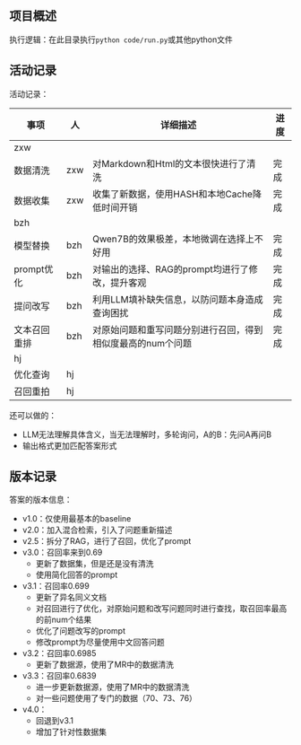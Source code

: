 ## 项目概述

执行逻辑：在此目录执行`python code/run.py`或其他python文件

## 活动记录

活动记录：

| 事项         | 人   | 详细描述                                                    | 进度 |
| ------------ | ---- | ----------------------------------------------------------- | ---- |
| zxw          |      |                                                             |      |
| 数据清洗     | zxw  | 对Markdown和Html的文本很快进行了清洗                        | 完成 |
| 数据收集     | zxw  | 收集了新数据，使用HASH和本地Cache降低时间开销               | 完成 |
| bzh          |      |                                                             |      |
| 模型替换     | bzh  | Qwen7B的效果极差，本地微调在选择上不好用                    | 完成 |
| prompt优化   | bzh  | 对输出的选择、RAG的prompt均进行了修改，提升客观             | 完成 |
| 提问改写     | bzh  | 利用LLM填补缺失信息，以防问题本身造成查询困扰               | 完成 |
| 文本召回重排 | bzh  | 对原始问题和重写问题分别进行召回，得到相似度最高的num个问题 | 完成 |
| hj           |      |                                                             |      |
| 优化查询     | hj   |                                                             |      |
| 召回重拍     | hj   |                                                             |      |

还可以做的：

- LLM无法理解具体含义，当无法理解时，多轮询问，A的B：先问A再问B
- 输出格式更加匹配答案形式

## 版本记录

答案的版本信息：

- v1.0：仅使用最基本的baseline
- v2.0：加入混合检索，引入了问题重新描述
- v2.5：拆分了RAG，进行了召回，优化了prompt
- v3.0：召回率来到0.69
  - 更新了数据集，但是还是没有清洗
  - 使用简化回答的prompt
- v3.1：召回率0.699
  - 更新了异名同义文档
  - 对召回进行了优化，对原始问题和改写问题同时进行查找，取召回率最高的前num个结果
  - 优化了问题改写的prompt
  - 修改prompt为尽量使用中文回答问题
- v3.2：召回率0.6985
  - 更新了数据源，使用了MR中的数据清洗
- v3.3：召回率0.6839
  - 进一步更新数据源，使用了MR中的数据清洗
  - 对一些问题使用了专门的数据（70、73、76）
- v4.0：
  - 回退到v3.1
  - 增加了针对性数据集
